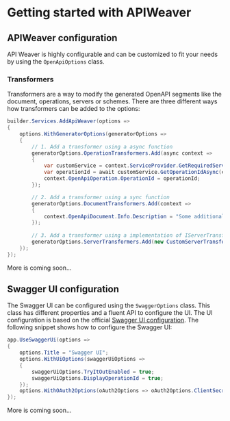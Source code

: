 # Getting started with APIWeaver

## APIWeaver configuration

API Weaver is highly configurable and can be customized to fit your needs by using the `OpenApiOptions` class. 

### Transformers

Transformers are a way to modify the generated OpenAPI segments like the document, operations, servers or schemes. There are three different ways how transformers can be added to the options:

```csharp
builder.Services.AddApiWeaver(options =>
{
    options.WithGeneratorOptions(generatorOptions =>
    {
        // 1. Add a transformer using a async function
        generatorOptions.OperationTransformers.Add(async context =>
        {
            var customService = context.ServiceProvider.GetRequiredService<ICustomService>();
            var operationId = await customService.GetOperationIdAsync(context.OpenApiOperation, context.CancellationToken);
            context.OpenApiOperation.OperationId = operationId;
        });

        // 2. Add a transformer using a sync function
        generatorOptions.DocumentTransformers.Add(context =>
        {
            context.OpenApiDocument.Info.Description = "Some additional description";
        });
        
        // 3. Add a transformer using a implementation of IServerTransformer
        generatorOptions.ServerTransformers.Add(new CustomServerTransformer());
    });
});
```

More is coming soon...

## Swagger UI configuration

The Swagger UI can be configured using the `SwaggerOptions` class. This class has different properties and a fluent API to configure the UI. The UI configuration is based on the official [Swagger UI configuration](https://github.com/swagger-api/swagger-ui/blob/master/docs/usage/configuration.md). The following snippet shows how to configure the Swagger UI:

```csharp
app.UseSwaggerUi(options =>
{
    options.Title = "Swagger UI";
    options.WithUiOptions(swaggerUiOptions =>
    {
        swaggerUiOptions.TryItOutEnabled = true;
        swaggerUiOptions.DisplayOperationId = true;
    });
    options.WithOAuth2Options(oAuth2Options => oAuth2Options.ClientSecret = "my-client-secret");
});
```

More is coming soon...